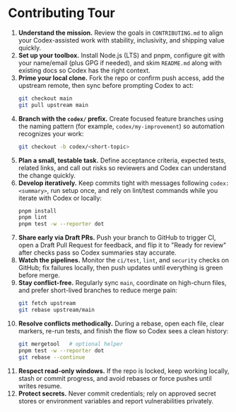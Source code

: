# Contributing Tour

1. **Understand the mission.** Review the goals in `CONTRIBUTING.md` to align your Codex-assisted work with stability, inclusivity, and shipping value quickly.
2. **Set up your toolbox.** Install Node.js (LTS) and pnpm, configure git with your name/email (plus GPG if needed), and skim `README.md` along with existing docs so Codex has the right context.
3. **Prime your local clone.** Fork the repo or confirm push access, add the upstream remote, then sync before prompting Codex to act:
   ```bash
   git checkout main
   git pull upstream main
   ```
4. **Branch with the `codex/` prefix.** Create focused feature branches using the naming pattern (for example, `codex/my-improvement`) so automation recognizes your work:
   ```bash
   git checkout -b codex/<short-topic>
   ```
5. **Plan a small, testable task.** Define acceptance criteria, expected tests, related links, and call out risks so reviewers and Codex can understand the change quickly.
6. **Develop iteratively.** Keep commits tight with messages following `codex: <summary>`, run setup once, and rely on lint/test commands while you iterate with Codex or locally:
   ```bash
   pnpm install
   pnpm lint
   pnpm test -w --reporter dot
   ```
7. **Share early via Draft PRs.** Push your branch to GitHub to trigger CI, open a Draft Pull Request for feedback, and flip it to "Ready for review" after checks pass so Codex summaries stay accurate.
8. **Watch the pipelines.** Monitor the `ci/test`, `lint`, and `security` checks on GitHub; fix failures locally, then push updates until everything is green before merge.
9. **Stay conflict-free.** Regularly sync `main`, coordinate on high-churn files, and prefer short-lived branches to reduce merge pain:
   ```bash
   git fetch upstream
   git rebase upstream/main
   ```
10. **Resolve conflicts methodically.** During a rebase, open each file, clear markers, re-run tests, and finish the flow so Codex sees a clean history:
    ```bash
    git mergetool   # optional helper
    pnpm test -w --reporter dot
    git rebase --continue
    ```
11. **Respect read-only windows.** If the repo is locked, keep working locally, stash or commit progress, and avoid rebases or force pushes until writes resume.
12. **Protect secrets.** Never commit credentials; rely on approved secret stores or environment variables and report vulnerabilities privately.
